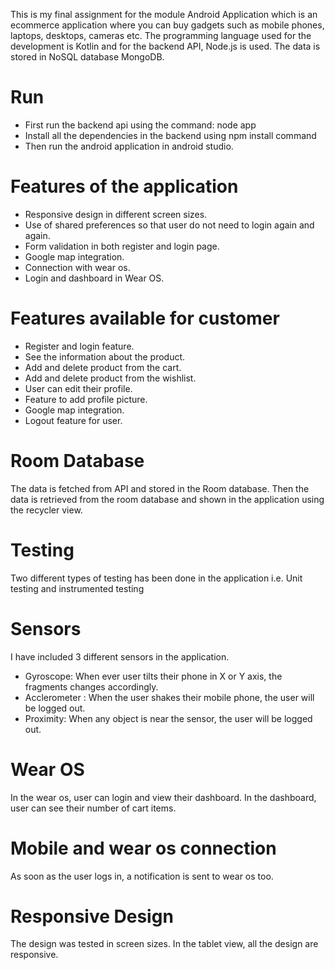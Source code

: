 This is my final assignment for the module Android Application which is an ecommerce application
where you can buy gadgets such as mobile phones, laptops, desktops, cameras etc.
The programming language used for the development is Kotlin and for the backend API, Node.js
is used. The data is stored in NoSQL database MongoDB.

# Run
- First run the backend api using the command: node app
- Install all the dependencies in the backend using npm install command
- Then run the  android application in android studio.

# Features of the application
- Responsive design in different screen sizes.
- Use of shared preferences so that user do not need to login again and again.
- Form validation in both register and login page.
- Google map integration.
- Connection with wear os.
- Login and dashboard in Wear OS.


# Features available for customer
- Register and login feature.
- See the information about the product.
- Add and delete product from the cart.
- Add and delete product from the wishlist.
- User can edit their profile.
- Feature to add profile picture.
- Google map integration.
- Logout feature for user.


# Room Database
The data is fetched from API and stored in the Room database. Then the data is retrieved from the
room database and shown in the application using the recycler view.

# Testing
Two different types of testing has been done in the application i.e.
Unit testing and instrumented testing

# Sensors
I have included 3 different sensors in the application.
- Gyroscope: When ever user tilts their phone in X or Y axis, the fragments changes accordingly.
- Acclerometer : When the user shakes their mobile phone, the user will be logged out.
- Proximity: When any object is near the sensor, the user will be logged out.

# Wear OS
In the wear os, user can login and view their dashboard.
In the dashboard, user can see their number of cart items.

# Mobile and wear os connection
As soon as the user logs in, a notification is sent to wear os too.

# Responsive Design
The design was tested in screen sizes. In the tablet view, all the design are responsive.



